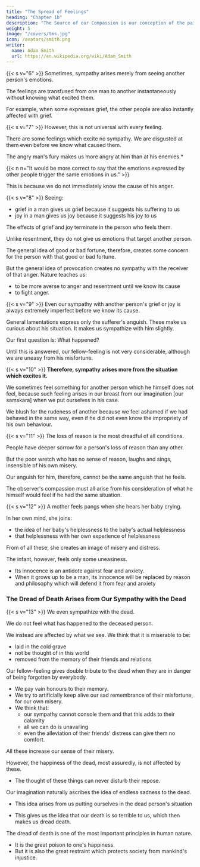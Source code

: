 ```yaml
---
title: "The Spread of Feelings"
heading: "Chapter 1b"
description: "The Source of our Compassion is our conception of the pain of others"
weight: 5
image: "/covers/tms.jpg"
icon: /avatars/smith.png
writer:
  name: Adam Smith
  url: https://en.wikipedia.org/wiki/Adam_Smith
---
```




{{< s v="6" >}} Sometimes, sympathy arises merely from seeing another person's emotions.

The feelings are transfused from one man to another instantaneously without knowing what excited them.

For example, when some expresses grief, the other people are also instantly affected with grief.


{{< s v="7" >}} However, this is not universal with every feeling.

There are some feelings which excite no sympathy. We are disgusted at them even before we know what caused them.

The angry man's fury makes us more angry at him than at his enemies.*

{{< n n="It would be more correct to say that the emotions expressed by other people trigger the same emotions in us." >}}


This is because we do not immediately know the cause of his anger. 

<!-- his provocation so we cannot:
- bring his case home to ourselves, and
- conceive similar passions

But we see the violence awaiting the people whom he is angry with. We readily:
- sympathize with their fear, and
- go against the angry man -->


{{< s v="8" >}} Seeing:
- grief in a man gives us grief because it suggests his suffering to us
- joy in a man gives us joy because it suggests his joy to us

<!-- and joy in others gives us grief and joy because they suggest that person's good or bad fortune. -->

The effects of grief and joy terminate in the person who feels them.

Unlike resentment, they do not give us emotions that target another person. 

The general idea of good or bad fortune, therefore, creates some concern for the person with that good or bad fortune.

But the general idea of provocation creates no sympathy with the receiver of that anger. Nature teaches us:
- to be more averse to anger and resentment until we know its cause
- to fight anger.



{{< s v="9" >}} Even our sympathy with another person's grief or joy is always extremely imperfect before we know its cause.

General lamentations express only the sufferer's anguish. These make us curious about his situation. It makes us sympathize with him slightly.

Our first question is: What happened?

Until this is answered, our fellow-feeling is not very considerable, although we are uneasy from his misfortune.


{{< s v="10" >}} **Therefore, sympathy arises more from the situation which excites it.**

We sometimes feel something for another person which he himself does not feel, because such feeling arises in our breast from our imagination [our samskara] when we put ourselves in his case.

We blush for the rudeness of another because we feel ashamed if we had behaved in the same way, even if he did not even know the impropriety of his own behaviour.


{{< s v="11" >}} The loss of reason is the most dreadful of all conditions.

People have deeper sorrow for a person's loss of reason than any other. 

But the poor wretch who has no sense of reason, laughs and sings, insensible of his own misery. 

Our anguish for him, therefore, cannot be the same anguish that he feels.

The observer's compassion must all arise from his consideration of what he himself would feel if he had the same situation.

{{< s v="12" >}} A mother feels pangs when she hears her baby crying. 

In her own mind, she joins:
- the idea of her baby's helplessness to the baby's actual helplessness
- that helplessness with her own experience of helplessness

<!-- ![Moral sentiments chart for Baby](/graphics/tms/baby.png) -->

From of all these, she creates an image of misery and distress. 

The infant, however, feels only some uneasiness.
- Its innocence is an antidote against fear and anxiety.
- When it grows up to be a man, its innocence will be replaced by reason and philosophy which will defend it from fear and anxiety


### The Dread of Death Arises from Our Sympathy with the Dead

{{< s v="13" >}} We even sympathize with the dead. 

We do not feel what has happened to the deceased person. 

<!-- The real importance in the dead's situation is that awful futurity which awaits them. But we overlook this. -->

We instead are affected by what we see. We think that it is miserable to be:
- laid in the cold grave
- not be thought of in this world
- removed from the memory of their friends and relations

 <!-- those circumstances which strike our senses, even if these circumstances have no influence on the dead's happiness.  -->

Our fellow-feeling gives double tribute to the dead when they are in danger of being forgotten by everybody.
- We pay vain honours to their memory.
- We try to artificially keep alive our sad remembrance of their misfortune, for our own misery.
- We think that:
  - our sympathy cannot console them and that this adds to their calamity
  - all we can do is unavailing
  - even the alleviation of their friends' distress can give them no comfort.

All these increase our sense of their misery. 


However, the happiness of the dead, most assuredly, is not affected by these. 
- The thought of these things can never disturb their repose. 

Our imagination naturally ascribes the idea of endless sadness to the dead. 
- This idea arises from us putting ourselves in the dead person's situation
<!-- by us lodging our own living souls into their dead bodies.  -->
- This gives us the idea that our death is so terrible to us, which then makes us dread death. 
<!-- This gives us an idea of what our emotions would be if we were to die. -->

The dread of death is one of the most important principles in human nature.
- It is the great poison to one's happiness.
- But it is also the great restraint which protects society from mankind's injustice.
